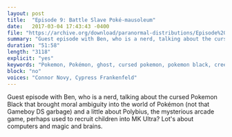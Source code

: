 ```yaml
---
layout: post
title:  "Episode 9: Battle Slave Poké-mausoleum"
date:   2017-03-04 17:43:43 -0400
file: "https://archive.org/download/paranormal-distributions/Episode%209%20-%20Battle%20Slave%20Poké-mausoleum.mp3"
summary: "Guest episode with Ben, who is a nerd, talking about the cursed Pokemon Black that brought moral ambiguity into the world of Pokémon (not that Gameboy DS garbage) and a little about Polybius, the mysterious arcade game, perhaps used to recruit children into MK Ultra? Lot's about computers and magic and brains."
duration: "51:58" 
length: "3118"
explicit: "yes" 
keywords: "Pokemon, Pokémon, ghost, cursed pokemon, pokemon black, creepy, creepypasta, ghost stories, polybius, video games, internet conspiracies, internet, arcade games, vintage, spooky"
block: "no" 
voices: "Connor Novy, Cypress Frankenfeld"
---
```

Guest episode with Ben, who is a nerd, talking about the cursed Pokemon Black that brought moral ambiguity into the world of Pokémon (not that Gameboy DS garbage) and a little about Polybius, the mysterious arcade game, perhaps used to recruit children into MK Ultra? Lot's about computers and magic and brains.